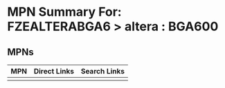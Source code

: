 



# MPN Summary For: FZEALTERABGA6 > altera : BGA600

## MPNs
  

|MPN|Direct Links|Search Links|
| :--- | :--- | :--- |
||||
